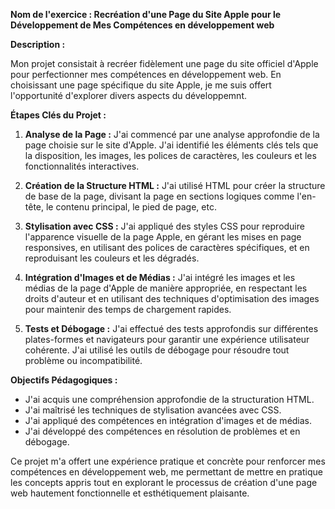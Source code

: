 **Nom de l'exercice : Recréation d'une Page du Site Apple pour le Développement de Mes Compétences en développement web**

**Description :**

Mon projet consistait à recréer fidèlement une page du site officiel d'Apple pour perfectionner mes compétences en développement web. En choisissant une page spécifique du site Apple, je me suis offert l'opportunité d'explorer divers aspects du développemnt.

**Étapes Clés du Projet :**

1. **Analyse de la Page :** J'ai commencé par une analyse approfondie de la page choisie sur le site d'Apple. J'ai identifié les éléments clés tels que la disposition, les images, les polices de caractères, les couleurs et les fonctionnalités interactives.

2. **Création de la Structure HTML :** J'ai utilisé HTML pour créer la structure de base de la page, divisant la page en sections logiques comme l'en-tête, le contenu principal, le pied de page, etc.

3. **Stylisation avec CSS :** J'ai appliqué des styles CSS pour reproduire l'apparence visuelle de la page Apple, en gérant les mises en page responsives, en utilisant des polices de caractères spécifiques, et en reproduisant les couleurs et les dégradés.

4. **Intégration d'Images et de Médias :** J'ai intégré les images et les médias de la page d'Apple de manière appropriée, en respectant les droits d'auteur et en utilisant des techniques d'optimisation des images pour maintenir des temps de chargement rapides.

5. **Tests et Débogage :** J'ai effectué des tests approfondis sur différentes plates-formes et navigateurs pour garantir une expérience utilisateur cohérente. J'ai utilisé les outils de débogage pour résoudre tout problème ou incompatibilité.


**Objectifs Pédagogiques :**

- J'ai acquis une compréhension approfondie de la structuration HTML.
- J'ai maîtrisé les techniques de stylisation avancées avec CSS.
- J'ai appliqué des compétences en intégration d'images et de médias.
- J'ai développé des compétences en résolution de problèmes et en débogage.

Ce projet m'a offert une expérience pratique et concrète pour renforcer mes compétences en développement web, me permettant de mettre en pratique les concepts appris tout en explorant le processus de création d'une page web hautement fonctionnelle et esthétiquement plaisante.
